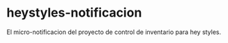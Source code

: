 # heystyles-notificacion
El micro-notificacion del proyecto de control de inventario para hey styles.
